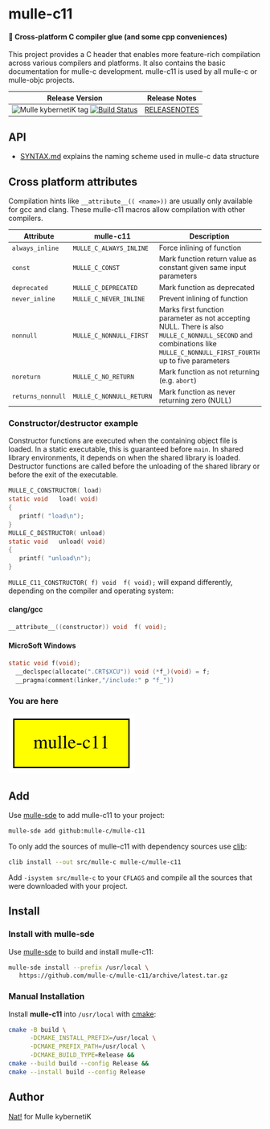 # mulle-c11

#### 🔀 Cross-platform C compiler glue (and some cpp conveniences)

This project provides a C header that enables more feature-rich compilation
across various compilers and platforms. It also contains the basic
documentation for mulle-c development. mulle-c11 is used by all mulle-c or
mulle-objc projects.

| Release Version                                       | Release Notes
|-------------------------------------------------------|--------------
| ![Mulle kybernetiK tag](https://img.shields.io/github/tag/mulle-c/mulle-c11.svg?branch=release) [![Build Status](https://github.com/mulle-c/mulle-c11/workflows/CI/badge.svg?branch=release)](//github.com/mulle-c/mulle-c11/actions)| [RELEASENOTES](RELEASENOTES.md) |


## API

* [SYNTAX.md](dox/SYNTAX.md) explains the naming scheme used in mulle-c data structure



## Cross platform attributes

Compilation hints like  `__attribute__(( <name>))` are usually only available
for gcc and clang. These mulle-c11 macros allow compilation with other
compilers.

| Attribute         | mulle-c11                | Description                                        |
|-------------------|--------------------------|----------------------------------------------------|
| `always_inline`   | `MULLE_C_ALWAYS_INLINE`  | Force inlining of function                         |
| `const`           | `MULLE_C_CONST`          | Mark function return value as constant given same input parameters  |
| `deprecated`      | `MULLE_C_DEPRECATED`     | Mark function as deprecated                        |
| `never_inline`    | `MULLE_C_NEVER_INLINE`   | Prevent inlining of function                       |
| `nonnull`         | `MULLE_C_NONNULL_FIRST`  | Marks first function parameter as not accepting NULL. There is also `MULLE_C_NONNULL_SECOND` and combinations like `MULLE_C_NONNULL_FIRST_FOURTH` up to five parameters  |
| `noreturn`        | `MULLE_C_NO_RETURN`      | Mark function as not returning (e.g. `abort`)      |
| `returns_nonnull` | `MULLE_C_NONNULL_RETURN` | Mark function as never returning zero (NULL)       |

### Constructor/destructor example

Constructor functions are executed when the containing object
file is loaded. In a static executable, this is guaranteed before `main`.
In shared library environments, it depends on when the shared library is
loaded. Destructor functions are called before the unloading of the shared
library or before the exit of the executable.

``` c
MULLE_C_CONSTRUCTOR( load)
static void   load( void)
{
   printf( "load\n");
}
MULLE_C_DESTRUCTOR( unload)
static void   unload( void)
{
   printf( "unload\n");
}
```

`MULLE_C11_CONSTRUCTOR( f) void  f( void);` will expand differently, depending
on the compiler and operating system:

#### clang/gcc

``` c
__attribute__((constructor)) void  f( void);
```

#### MicroSoft Windows

``` c
static void f(void);
  __declspec(allocate(".CRT$XCU")) void (*f_)(void) = f;
  __pragma(comment(linker,"/include:" p "f_"))
```

### You are here

![Overview](overview.dot.svg)





## Add

Use [mulle-sde](//github.com/mulle-sde) to add mulle-c11 to your project:

``` sh
mulle-sde add github:mulle-c/mulle-c11
```

To only add the sources of mulle-c11 with dependency
sources use [clib](https://github.com/clibs/clib):


``` sh
clib install --out src/mulle-c mulle-c/mulle-c11
```

Add `-isystem src/mulle-c` to your `CFLAGS` and compile all the sources that were downloaded with your project.


## Install

### Install with mulle-sde

Use [mulle-sde](//github.com/mulle-sde) to build and install mulle-c11:

``` sh
mulle-sde install --prefix /usr/local \
   https://github.com/mulle-c/mulle-c11/archive/latest.tar.gz
```

### Manual Installation


Install **mulle-c11** into `/usr/local` with [cmake](https://cmake.org):

``` sh
cmake -B build \
      -DCMAKE_INSTALL_PREFIX=/usr/local \
      -DCMAKE_PREFIX_PATH=/usr/local \
      -DCMAKE_BUILD_TYPE=Release &&
cmake --build build --config Release &&
cmake --install build --config Release
```


## Author

[Nat!](https://mulle-kybernetik.com/weblog) for Mulle kybernetiK



